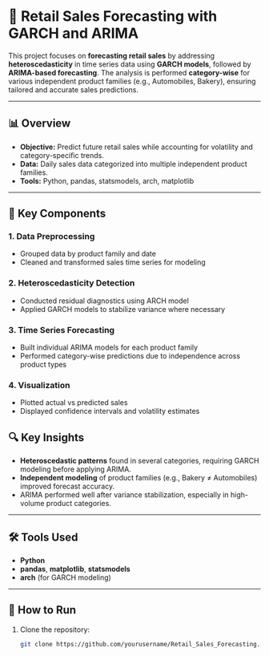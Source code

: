 # 🛒 Retail Sales Forecasting with GARCH and ARIMA

This project focuses on **forecasting retail sales** by addressing **heteroscedasticity** in time series data using **GARCH models**, followed by **ARIMA-based forecasting**. The analysis is performed **category-wise** for various independent product families (e.g., Automobiles, Bakery), ensuring tailored and accurate sales predictions.

---

## 📊 Overview

- **Objective:** Predict future retail sales while accounting for volatility and category-specific trends.
- **Data:** Daily sales data categorized into multiple independent product families.
- **Tools:** Python, pandas, statsmodels, arch, matplotlib

---

## 🧠 Key Components

### 1. Data Preprocessing
- Grouped data by product family and date
- Cleaned and transformed sales time series for modeling

### 2. Heteroscedasticity Detection
- Conducted residual diagnostics using ARCH model
- Applied GARCH models to stabilize variance where necessary

### 3. Time Series Forecasting
- Built individual ARIMA models for each product family
- Performed category-wise predictions due to independence across product types

### 4. Visualization
- Plotted actual vs predicted sales
- Displayed confidence intervals and volatility estimates


## 🔍 Key Insights

- **Heteroscedastic patterns** found in several categories, requiring GARCH modeling before applying ARIMA.
- **Independent modeling** of product families (e.g., Bakery ≠ Automobiles) improved forecast accuracy.
- ARIMA performed well after variance stabilization, especially in high-volume product categories.

---

## 🛠️ Tools Used

- **Python**
- **pandas**, **matplotlib**, **statsmodels**
- **arch** (for GARCH modeling)

---

## 🚀 How to Run

1. Clone the repository:
   ```bash
   git clone https://github.com/yourusername/Retail_Sales_Forecasting.git


